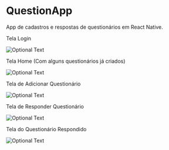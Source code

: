 # QuestionApp

App de cadastros e respostas de questionários em React Native.

Tela Login

![Optional Text](../master/src/assets/Login.png)

Tela Home (Com alguns questionários já criados)

![Optional Text](../master/src/assets/show.png)

Tela de Adicionar Questionário

![Optional Text](../master/src/assets/Add2.png)

Tela de Responder Questionário

![Optional Text](../master/src/assets/show2.png)

Tela do Questionário Respondido

![Optional Text](../master/src/assets/show3.png)
